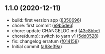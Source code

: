 ## 1.1.0 (2020-12-11)

- build: first version app ([8350696](https://github.com/melonmochi/tfl-gtfs-client/commit/8350696))
- chore: first commit ([e9b5de6](https://github.com/melonmochi/tfl-gtfs-client/commit/e9b5de6))
- chore: update CHANGELOG.md ([43c8bbe](https://github.com/melonmochi/tfl-gtfs-client/commit/43c8bbe))
- chore(dump): switch to yarn v1 ([5dd0528](https://github.com/melonmochi/tfl-gtfs-client/commit/5dd0528))
- fix: changelog erratum ([f014158](https://github.com/melonmochi/tfl-gtfs-client/commit/f014158))
- Initial commit ([a68e39a](https://github.com/melonmochi/tfl-gtfs-client/commit/a68e39a))
